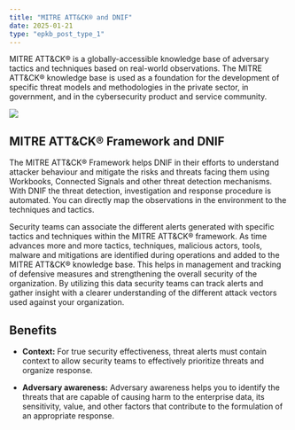 ```yaml
---
title: "MITRE ATT&CK® and DNIF"
date: 2025-01-21
type: "epkb_post_type_1"
---
```


MITRE ATT&CK® is a globally-accessible knowledge base of adversary tactics and techniques based on real-world observations. The MITRE ATT&CK® knowledge base is used as a foundation for the development of specific threat models and methodologies in the private sector, in government, and in the cybersecurity product and service community.

![](./Images/MITRE-ATTCK®-and-DNIF-1.png)

## **MITRE ATT&CK® Framework and DNIF**

The MITRE ATT&CK® Framework helps DNIF in their efforts to understand attacker behaviour and mitigate the risks and threats facing them using Workbooks, Connected Signals and other threat detection mechanisms. With DNIF the threat detection, investigation and response procedure is automated. You can directly map the observations in the environment to the techniques and tactics.

Security teams can associate the different alerts generated with specific tactics and techniques within the MITRE ATT&CK® framework. As time advances more and more tactics, techniques, malicious actors, tools, malware and mitigations are identified during operations and added to the MITRE ATT&CK® knowledge base. This helps in management and tracking of defensive measures and strengthening the overall security of the organization. By utilizing this data security teams can track alerts and gather insight with a clearer understanding of the different attack vectors used against your organization.

## **Benefits**

- **Context:** For true security effectiveness, threat alerts must contain context to allow security teams to effectively prioritize threats and organize response.

- **Adversary awareness:** Adversary awareness helps you to identify the threats that are capable of causing harm to the enterprise data, its sensitivity, value, and other factors that contribute to the formulation of an appropriate response.
